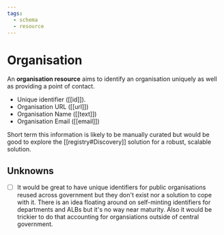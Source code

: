 ```yaml
---
tags:
  - schema
  - resource
---
```

# Organisation

An **organisation resource** aims to identify an organisation uniquely as well as providing a point of contact.

- Unique identifier ([[id]]).
- Organisation URL ([[url]])
- Organisation Name ([[text]])
- Organisation Email ([[email]])


Short term this information is likely to be manually curated but would be good to explore the [[registry#Discovery]] solution for a robust, scalable solution.


## Unknowns

- [ ] It would be great to have unique identifiers for public organisations reused across government but they don't exist nor a solution to cope with it. There is an idea floating around on self-minting identifiers for departments and ALBs but it's no way near maturity. Also it would be trickier to do that accounting for organsiations outside of central government.